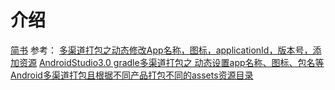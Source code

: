 # 介绍
[简书]()
参考：
[多渠道打包之动态修改App名称，图标，applicationId，版本号，添加资源](https://blog.csdn.net/abc6368765/article/details/52786509/)
[AndroidStudio3.0 gradle多渠道打包之 动态设置app名称、图标、包名等](https://blog.csdn.net/duxingerlai/article/details/85069216)
[Android多渠道打包且根据不同产品打包不同的assets资源目录](https://blog.csdn.net/xuwei7746521/article/details/83148894)

```

```